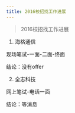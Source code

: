 ```yaml
---
title: 2016校招找工作进展
---
```


> 2016校招找工作进展

1. 海格通信

  现场笔试-一面-二面-终面
  
  结论：没有offer
  
2. 全志科技

  网上笔试-电话一面
  
  结论：等消息

